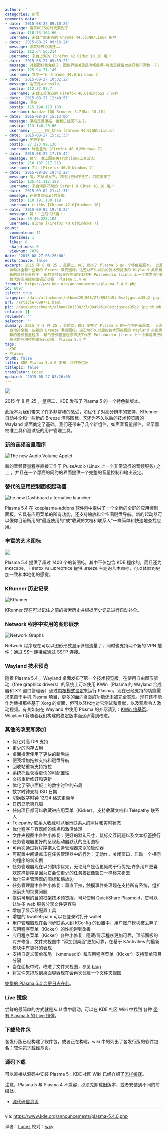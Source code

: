 ```yaml
---
author: ''
categories: 新闻
comments_data:
- date: '2015-08-27 09:10:26'
  message: 看来KDE5的时代要到了
  postip: 110.73.164.66
  username: 来自广西来宾的 Chrome 44.0|GNU/Linux 用户
- date: '2015-08-27 09:16:24'
  message: 漂亮得丧心病狂……
  postip: 112.64.56.214
  username: 来自上海的 Firefox 42.0|Mac 10.10 用户
- date: '2015-08-27 09:59:25'
  message: 对新图标都免疫了，图像界面关键是流畅感啊~可能是我每次装好都不调教一下。
  postip: 125.94.71.145
  username: 文剑一飞 [Chrome 44.0|Windows 7]
- date: '2015-08-27 10:32:22'
  message: 这不是winosx7么
  postip: 112.87.87.7
  username: 来自江苏淮安的 Firefox 40.0|Windows 7 用户
- date: '2015-08-27 12:40:57'
  message: 漂亮
  postip: 115.194.173.100
  username: hazdzz [QQ Browser 3.7|Mac 10.10]
- date: '2015-08-27 15:13:06'
  message: 漂亮是很漂亮，但我已经回不去了。
  postip: 113.140.28.66
  username: ______Mr_Chen [Chrome 44.0|GNU/Linux]
- date: '2015-08-27 15:21:33'
  message: 坐等更新
  postip: 27.223.99.130
  username: 绿色圣光 [Firefox 40.0|Windows 7]
- date: '2015-08-27 17:15:44'
  message: 赞个，晚上回去再archlinux上装试试。
  postip: 218.107.217.213
  username: 7th [Firefox 40.0|Windows 7]
- date: '2015-08-28 19:42:22'
  message: 唉，不早点发布，可惜我已回不去了。习惯苹果了
  postip: 125.41.112.188
  username: 来自河南郑州的 Safari 8.0|Mac 10.10 用户
- date: '2015-09-02 21:41:31'
  message: 还是喜欢mint的界面
  postip: 110.191.180.119
  username: clikks [Chrome 42.0|Windows 10]
- date: '2015-09-03 19:48:23'
  message: 赞！！立刻试试看！！
  postip: 59.40.228.104
  username: alpha [Firefox 40.0|Windows 7]
count:
  commentnum: 11
  favtimes: 1
  likes: 0
  sharetimes: 0
  viewnum: 7079
date: '2015-08-27 08:26:00'
editorchoice: false
excerpt: 2015 年 8 月 25 ，星期二，KDE 发布了 Plasma 5 的一个特色新版本。 此版本为我们带来了许多非常棒的感受，如优化了对高分辨率的支持，KRunner
  自动补全和一些新的 Breeze 漂亮图标。这还为不久以后的技术预览版的 Wayland 桌面奠定了基础。我们还带来了几个新组件，如声音音量部件，显示器校准工具和测试版的用户管理工具。
  新的音频音量程序  新的音频音量程序直接工作于 PulseAudio (Linux 上一个非常流行的音频服务) 之上 ，并且在一个漂亮的简约的界面提供一个完整的音量控制和输出设定。
  替代的应用控制面板起动器  Plasma 5.4 在
fromurl: https://www.kde.org/announcements/plasma-5.4.0.php
id: 6097
islctt: true
largepic: /data/attachment/album/201508/27/094945in0sztjgsuas35g2.jpg.large.jpg
url: /article-6097-1.html
pic: /data/attachment/album/201508/27/094945in0sztjgsuas35g2.jpg.thumb.jpg
related: []
reviewer: ''
selector: ''
summary: 2015 年 8 月 25 ，星期二，KDE 发布了 Plasma 5 的一个特色新版本。 此版本为我们带来了许多非常棒的感受，如优化了对高分辨率的支持，KRunner
  自动补全和一些新的 Breeze 漂亮图标。这还为不久以后的技术预览版的 Wayland 桌面奠定了基础。我们还带来了几个新组件，如声音音量部件，显示器校准工具和测试版的用户管理工具。
  新的音频音量程序  新的音频音量程序直接工作于 PulseAudio (Linux 上一个非常流行的音频服务) 之上 ，并且在一个漂亮的简约的界面提供一个完整的音量控制和输出设定。
  替代的应用控制面板起动器  Plasma 5.4 在
tags:
- KDE
- Plasma
thumb: false
title: KDE Plasma 5.4.0 发布，八月特色版
titlepic: false
translator: Locez
updated: '2015-08-27 08:26:00'
---
```


![](/data/attachment/album/201508/27/094945in0sztjgsuas35g2.jpg)


2015 年 8 月 25 ，星期二，KDE 发布了 Plasma 5 的一个特色新版本。


此版本为我们带来了许多非常棒的感受，如优化了对高分辨率的支持，KRunner 自动补全和一些新的 Breeze 漂亮图标。这还为不久以后的技术预览版的 Wayland 桌面奠定了基础。我们还带来了几个新组件，如声音音量部件，显示器校准工具和测试版的用户管理工具。


### 新的音频音量程序


![The new Audio Volume Applet](/data/attachment/album/201508/26/223149dittkwdxca7iasko.png)


新的音频音量程序直接工作于 PulseAudio (Linux 上一个非常流行的音频服务) 之上 ，并且在一个漂亮的简约的界面提供一个完整的音量控制和输出设定。


### 替代的应用控制面板起动器


![he new Dashboard alternative launcher](/data/attachment/album/201508/26/223150o8gijkioi3xx1t63.png)


Plasma 5.4 在 kdeplasma-addons 软件包中提供了一个全新的全屏的应用控制面板，它具有应用菜单的所有功能，还支持缩放和全空间键盘导航。新的起动器可以像你目前所用的“最近使用的”或“收藏的文档和联系人”一样简单和快速地查找应用。


### 丰富的艺术图标


![](/data/attachment/album/201508/26/222829loqjwoc9wmmmtpdp.png)


Plasma 5.4 提供了超过 1400 个的新图标，其中不仅包含 KDE 程序的，而且还为 Inkscape， Firefox 和 Libreoffice 提供 Breeze 主题的艺术图标，可以体验到更加一致和本地化的感觉。


### KRunner 历史记录


![KRunner](/data/attachment/album/201508/26/223152t3in3235ca7v9366.png)


KRunner 现在可以记住之前的搜索历史并根据历史记录进行自动补全。


### Network 程序中实用的图形展示


![Network Graphs](/data/attachment/album/201508/26/223152z47qp0m99chnyqpy.png)


Network 程序现在可以以图形形式显示网络流量了，同时也支持两个新的 VPN 插件：通过 SSH 连接或通过 SSTP 连接。


### Wayland 技术预览


随着 Plasma 5.4 ，Wayland 桌面发布了第一个技术预览版。在使用自由图形驱动（free graphics drivers）的系统上可以使用 KWin（Plasma 的 Wayland 合成器和 X11 窗口管理器）通过[内核模式设定](https://en.wikipedia.org/wiki/Direct_Rendering_Manager)来运行 Plasma。现在已经支持的功能需求来自于[手机 Plasma 项目](https://dot.kde.org/2015/07/25/plasma-mobile-free-mobile-platform)，更多的面向桌面的功能还未被完全实现。现在还不能作为替换那些基于 Xorg 的桌面，但可以轻松地对它测试和贡献，以及观看令人激动视频。有关如何在 Wayland 中使用 Plasma 的介绍请到：[KWin 维基页](https://community.kde.org/KWin/Wayland#Start_a_Plasma_session_on_Wayland)。Wlayland 将随着我们构建的稳定版本而逐步得到改进。


### 其他的改变和添加


* 优化对高 DPI 支持
* 更少的内存占用
* 桌面搜索使用了更快的新后端
* 便笺增加拖拉支持和键盘导航
* 回收站重新支持拖拉
* 系统托盘获得更快的可配置性
* 文档重新修订和更新
* 优化了窄小面板上的数字时钟的布局
* 数字时钟支持 ISO 日期
* 切换数字时钟 12/24 格式更简单
* 日历显示第几周
* 任何项目都可以收藏进应用菜单（Kicker），支持收藏文档和 Telepathy 联系人
* Telepathy 联系人收藏可以展示联系人的照片和实时状态
* 优化程序与容器间的焦点和激活处理
* 文件夹视图中各种小修复：更好的默认尺寸，鼠标交互问题以及文本标签换行
* 任务管理器更好的呈现起动器默认的应用图标
* 可再次通过将程序拖入任务管理器来添加启动器
* 可配置中间键点击在任务管理器中的行为：无动作，关闭窗口，启动一个相同的程序的新实例
* 任务管理器现在以列排序优先，无论用户是否更倾向于行优先;许多用户更喜欢这样排序是因为它会使更少的任务按钮像窗口一样移来移去
* 优化任务管理器的图标和缩放边
* 任务管理器中各种小修复：垂直下拉，触摸事件处理现在支持所有系统，组扩展箭头的视觉问题
* 提供可用的目的框架技术预览版，可以使用 QuickShare Plasmoid，它可以让许多 web 服务分享文件更容易
* 增加了显示器配置工具
* 增加的 kwallet-pam 可以在登录时打开 wallet
* 用户管理器现在会同步联系人到 KConfig 的设置中，用户账户模块被丢弃了
* 应用程序菜单（Kicker）的性能得到改善
* 应用程序菜单（Kicker）各种小修复：隐藏/显示程序更加可靠，顶部面板的对齐修复，文件夹视图中 “添加到桌面”更加可靠，在基于 KActivities 的最新模块中有更好的表现
* 支持自定义菜单布局 （kmenuedit）和应用程序菜单（Kicker）支持菜单项目分隔
* 当在面板中时，改进了文件夹视图，参见 [blog](https://blogs.kde.org/2015/06/04/folder-view-panel-popups-are-list-views-again)
* 将文件夹拖放到桌面容器现在会再次创建一个文件夹视图


[完整的 Plasma 5.4 变更日志在此](https://www.kde.org/announcements/plasma-5.3.2-5.4.0-changelog.php)。


### Live 镜像


尝鲜的最简单的方式就是从 U 盘中启动，可以在 KDE 社区 Wiki 中找到 各种 [带有 Plasma 5 的 Live 镜像](https://community.kde.org/Plasma/LiveImages)。


### 下载软件包


各发行版已经构建了软件包，或者正在构建，wiki 中的列出了各发行版的软件包名：[软件包下载维基页](https://community.kde.org/Plasma/Packages)。


### 源码下载


可以直接从源码中安装 Plasma 5。KDE 社区 Wiki 已经介绍了[怎样编译](http://community.kde.org/Frameworks/Building)。


注意，Plasma 5 与 Plasma 4 不兼容，必须先卸载旧版本，或者安装到不同的前缀处。


* [源代码信息页](https://www.kde.org/info/plasma-5.4.0.php)




---


via: <https://www.kde.org/announcements/plasma-5.4.0.php>


译者：[Locez](http://locez.com) 校对：[wxy](http://github.com/wxy)